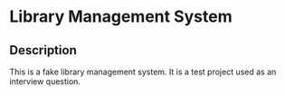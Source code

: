 # Library Management System
## Description
This is a fake library management system. It is a test project used as an interview question.